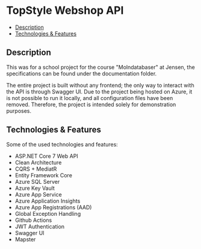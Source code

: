 # TopStyle Webshop API
- [Description](#Description)
- [Technologies & Features](#Technologies-&-Features)
## Description
This was for a school project for the course "Molndatabaser" at Jensen, the specifications can be found under the documentation folder.

The entire project is built without any frontend; the only way to interact with the API is through Swagger UI. Due to the project being hosted on Azure, it is not possible to run it locally, and all configuration files have been removed. Therefore, the project is intended solely for demonstration purposes.

## Technologies & Features
Some of the used technologies and features:
- ASP.NET Core 7 Web API
- Clean Architecture
- CQRS + MediatR
- Entity Framework Core
- Azure SQL Server
- Azure Key Vault
- Azure App Service
- Azure Application Insights
- Azure App Registrations (AAD)
- Global Exception Handling
- Github Actions
- JWT Authentication
- Swagger UI
- Mapster